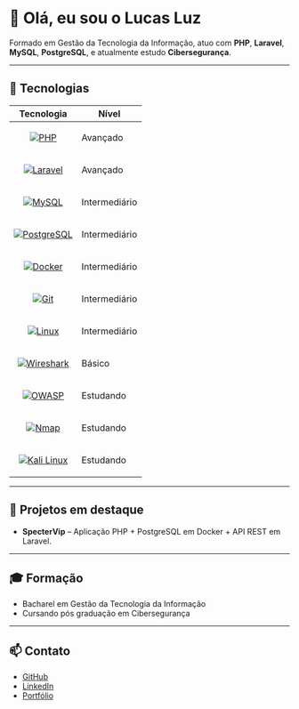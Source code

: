 # 👋 Olá, eu sou o Lucas Luz

Formado em Gestão da Tecnologia da Informação, atuo com **PHP**, **Laravel**, **MySQL**, **PostgreSQL**, e atualmente estudo **Cibersegurança**.

---

## 🔧 Tecnologias
| Tecnologia         | Nível         |
|--------------------|---------------|
| <p align="center"><a href="https://www.php.net" target="_blank"><img src="https://img.shields.io/badge/PHP-777BB4?style=for-the-badge&logo=php&logoColor=white" alt="PHP"/></a></p>                              | Avançado |
| <p align="center"><a href="https://laravel.com" target="_blank"><img src="https://img.shields.io/badge/Laravel-E74430?style=for-the-badge&logo=laravel&logoColor=white" alt="Laravel"/></a></p>                  | Avançado |
| <p align="center"><a href="https://www.mysql.com/" target="_blank"><img src="https://img.shields.io/badge/MySQL-4479A1?style=for-the-badge&logo=mysql&logoColor=white" alt="MySQL"/></a></p>                     | Intermediário |
| <p align="center"><a href="https://www.postgresql.org/" target="_blank"><img src="https://img.shields.io/badge/PostgreSQL-4169E1?style=for-the-badge&logo=postgresql&logoColor=white" alt="PostgreSQL"/></a></p> | Intermediário |
| <p align="center"><a href="https://www.docker.com/" target="_blank"><img src="https://img.shields.io/badge/Docker-2496ED?style=for-the-badge&logo=docker&logoColor=white" alt="Docker"/></a></p>                 | Intermediário |
| <p align="center"><a href="https://git-scm.com/" target="_blank"><img src="https://img.shields.io/badge/Git-F05032?style=for-the-badge&logo=git&logoColor=white" alt="Git"/></a></p>                             | Intermediário |
| <p align="center"><a href="https://www.linux.org/" target="_blank"><img src="https://img.shields.io/badge/Linux-FCC624?style=for-the-badge&logo=linux&logoColor=black" alt="Linux"/></a></p>                     | Intermediário |
| <p align="center"><a href="https://www.wireshark.org/" target="_blank"><img src="https://img.shields.io/badge/Wireshark-1679A7?style=for-the-badge&logo=wireshark&logoColor=white" alt="Wireshark"/></a></p>     | Básico |
| <p align="center"><a href="https://owasp.org/" target="_blank"><img src="https://img.shields.io/badge/OWASP-000000?style=for-the-badge&logo=OWASP&logoColor=white" alt="OWASP"/></a></p>                         | Estudando |
| <p align="center"><a href="https://nmap.org/" target="_blank"><img src="https://img.shields.io/badge/Nmap-004170?style=for-the-badge&logo=nmap&logoColor=white" alt="Nmap"/></a></p>                             | Estudando |
| <p align="center"><a href="https://www.kali.org/" target="_blank"><img src="https://img.shields.io/badge/Kali_Linux-557C94?style=for-the-badge&logo=kalilinux&logoColor=white" alt="Kali Linux"/></a></p>        | Estudando |


---

## 🚀 Projetos em destaque
- **SpecterVip** – Aplicação PHP + PostgreSQL em Docker + API REST em Laravel.

---


## 🎓 Formação
- Bacharel em Gestão da Tecnologia da Informação
- Cursando pós graduação em Cibersegurança

---

## 📫 Contato
- [GitHub](https://github.com/lukedluz)  
- [LinkedIn](https://www.linkedin.com/in/lucas-luz-2504b423b/)
- [Portfólio](https://www.linkedin.com/in/lucas-luz-2504b423b/)
